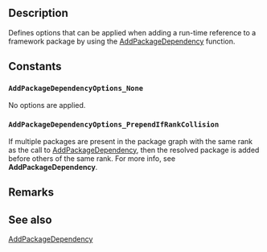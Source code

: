 ## Description

Defines options that can be applied when adding a run-time reference to a framework package by using the [AddPackageDependency](https://learn.microsoft.com/windows/win32/api/appmodel/nf-appmodel-addpackagedependency) function.

## Constants

### `AddPackageDependencyOptions_None`

No options are applied.

### `AddPackageDependencyOptions_PrependIfRankCollision`

If multiple packages are present in the package graph with the same rank as the call to [AddPackageDependency](https://learn.microsoft.com/windows/win32/api/appmodel/nf-appmodel-addpackagedependency), then the resolved package is added before others of the same rank. For more info, see **AddPackageDependency**.

## Remarks

## See also

[AddPackageDependency](https://learn.microsoft.com/windows/win32/api/appmodel/nf-appmodel-addpackagedependency)